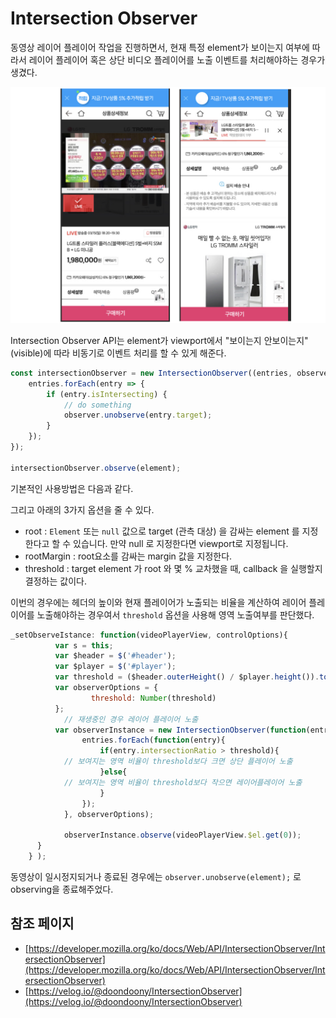 # Intersection Observer

동영상 레이어 플레이어 작업을 진행하면서, 현재 특정 element가 보이는지 여부에 따라서 레이어 플레이어 혹은 상단 비디오 플레이어를 노출 이벤트를 처리해야하는 경우가 생겼다.

![cjmall Screenshot](./assets/observer.jpeg)

Intersection Observer API는 element가 viewport에서 "보이는지 안보이는지"(visible)에 따라 비동기로 이벤트 처리를 할 수 있게 해준다.

```js
const intersectionObserver = new IntersectionObserver((entries, observer) => {
    entries.forEach(entry => {
        if (entry.isIntersecting) {
            // do something
            observer.unobserve(entry.target);
        }
    });
});

intersectionObserver.observe(element);
```

기본적인 사용방법은 다음과 같다.

그리고 아래의 3가지 옵션을 줄 수 있다.

- root :  `Element` 또는 `null` 값으로 target (관측 대상) 을 감싸는 element 를 지정한다고 할 수 있습니다. 
  만약 null 로 지정한다면 viewport로 지정됩니다.
- rootMargin : root요소를 감싸는 margin 값을 지정한다.
- threshold : target element 가 root 와 몇 % 교차했을 때, callback 을 실행할지 결정하는 값이다.

이번의 경우에는 헤더의 높이와 현재 플레이어가 노출되는 비율을 계산하여 레이어 플레이어를 노출해야하는 경우여서 `threshold` 옵션을 사용해 영역 노출여부를 판단했다.

```js
_setObserveIstance: function(videoPlayerView, controlOptions){
		  var s = this;
		  var $header = $('#header');
		  var $player = $('#player');
		  var threshold = ($header.outerHeight() / $player.height()).toPrecision(1);
		  var observerOptions = {
				  threshold: Number(threshold)
		  };
			// 재생중인 경우 레이어 플레이어 노출
		  var observerInstance = new IntersectionObserver(function(entries, observer) {
				entries.forEach(function(entry){
					if(entry.intersectionRatio > threshold){
            // 보여지는 영역 비율이 threshold보다 크면 상단 플레이어 노출
					}else{
            // 보여지는 영역 비율이 threshold보다 작으면 레이어플레이어 노출
					}
				});
			}, observerOptions);
				  
			observerInstance.observe(videoPlayerView.$el.get(0));
	  }
	} );
```

동영상이 일시정지되거나 종료된 경우에는 `observer.unobserve(element);` 로 observing을 종료해주었다.


## 참조 페이지

- [https://developer.mozilla.org/ko/docs/Web/API/IntersectionObserver/IntersectionObserver](https://developer.mozilla.org/ko/docs/Web/API/IntersectionObserver/IntersectionObserver)
- [https://velog.io/@doondoony/IntersectionObserver](https://velog.io/@doondoony/IntersectionObserver)